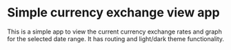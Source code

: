 # Simple currency exchange view app

This is a simple app to view the current currency exchange rates and graph for the selected date range. It has routing and light/dark theme functionality.